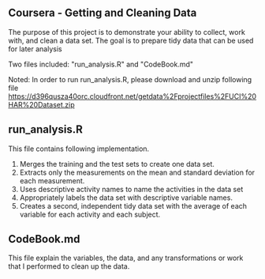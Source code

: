 Coursera - Getting and Cleaning Data
----------------------------------------------------------------------------------
The purpose of this project is to demonstrate your ability to collect, work with, and clean a data set. The goal is to prepare tidy data that can be used for later analysis

Two files included: "run_analysis.R" and "CodeBook.md"

Noted: In order to run run_analysis.R, please download and unzip following file
https://d396qusza40orc.cloudfront.net/getdata%2Fprojectfiles%2FUCI%20HAR%20Dataset.zip



run_analysis.R
----------------------------------------------------------------------------------
This file contains following implementation.

1. Merges the training and the test sets to create one data set.
2. Extracts only the measurements on the mean and standard deviation for each measurement. 
3. Uses descriptive activity names to name the activities in the data set
4. Appropriately labels the data set with descriptive variable names. 
5. Creates a second, independent tidy data set with the average of each variable for each activity and each subject. 



CodeBook.md
----------------------------------------------------------------------------------
This file explain the variables, the data, and any transformations or work that I performed to clean up the data. 

